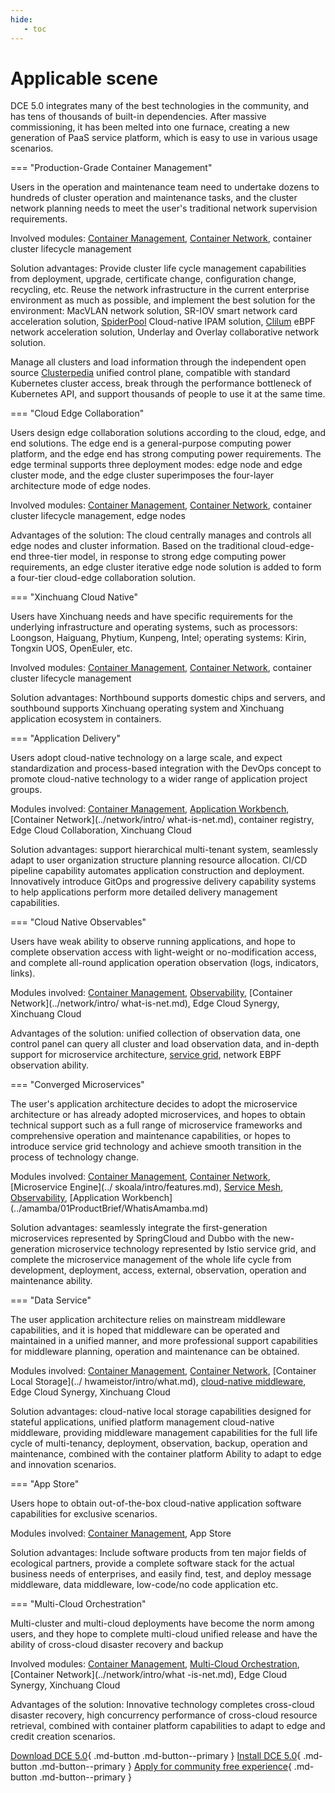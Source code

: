 ```yaml
---
hide:
   - toc
---
```


# Applicable scene

DCE 5.0 integrates many of the best technologies in the community, and has tens of thousands of built-in dependencies. After massive commissioning, it has been melted into one furnace, creating a new generation of PaaS service platform, which is easy to use in various usage scenarios.

=== "Production-Grade Container Management"

Users in the operation and maintenance team need to undertake dozens to hundreds of cluster operation and maintenance tasks, and the cluster network planning needs to meet the user's traditional network supervision requirements.

Involved modules: [Container Management](../kpanda/03ProductBrief/WhatisKPanda.md), [Container Network](../network/intro/what-is-net.md), container cluster lifecycle management

Solution advantages: Provide cluster life cycle management capabilities from deployment, upgrade, certificate change, configuration change, recycling, etc.
Reuse the network infrastructure in the current enterprise environment as much as possible, and implement the best solution for the environment: MacVLAN network solution, SR-IOV smart network card acceleration solution, [SpiderPool](../network/modules/spiderpool/what.md) Cloud-native IPAM solution, [Clilum](../network/modules/cilium/what.md) eBPF network acceleration solution, Underlay and Overlay collaborative network solution.

Manage all clusters and load information through the independent open source [Clusterpedia](../community/clusterpedia.md) unified control plane, compatible with standard Kubernetes cluster access, break through the performance bottleneck of Kubernetes API, and support thousands of people to use it at the same time.

=== "Cloud Edge Collaboration"

Users design edge collaboration solutions according to the cloud, edge, and end solutions. The edge end is a general-purpose computing power platform, and the edge end has strong computing power requirements. The edge terminal supports three deployment modes: edge node and edge cluster mode, and the edge cluster superimposes the four-layer architecture mode of edge nodes.

Involved modules: [Container Management](../kpanda/03ProductBrief/WhatisKPanda.md), [Container Network](../network/intro/what-is-net.md), container cluster lifecycle management, edge nodes

Advantages of the solution: The cloud centrally manages and controls all edge nodes and cluster information. Based on the traditional cloud-edge-end three-tier model, in response to strong edge computing power requirements, an edge cluster iterative edge node solution is added to form a four-tier cloud-edge collaboration solution.

=== "Xinchuang Cloud Native"

Users have Xinchuang needs and have specific requirements for the underlying infrastructure and operating systems, such as processors: Loongson, Haiguang, Phytium, Kunpeng, Intel; operating systems: Kirin, Tongxin UOS, OpenEuler, etc.

Involved modules: [Container Management](../kpanda/03ProductBrief/WhatisKPanda.md), [Container Network](../network/intro/what-is-net.md), container cluster lifecycle management

Solution advantages: Northbound supports domestic chips and servers, and southbound supports Xinchuang operating system and Xinchuang application ecosystem in containers.

=== "Application Delivery"

Users adopt cloud-native technology on a large scale, and expect standardization and process-based integration with the DevOps concept to promote cloud-native technology to a wider range of application project groups.

Modules involved: [Container Management](../kpanda/03ProductBrief/WhatisKPanda.md), [Application Workbench](../amamba/01ProductBrief/WhatisAmamba.md), [Container Network](../network/intro/ what-is-net.md), container registry, Edge Cloud Collaboration, Xinchuang Cloud

Solution advantages: support hierarchical multi-tenant system, seamlessly adapt to user organization structure planning resource allocation.
CI/CD pipeline capability automates application construction and deployment. Innovatively introduce GitOps and progressive delivery capability systems to help applications perform more detailed delivery management capabilities.

=== "Cloud Native Observables"

Users have weak ability to observe running applications, and hope to complete observation access with light-weight or no-modification access, and complete all-round application operation observation (logs, indicators, links).

Modules involved: [Container Management](../kpanda/03ProductBrief/WhatisKPanda.md), [Observability](../insight/03ProductBrief/WhatisInsight.md), [Container Network](../network/intro/ what-is-net.md), Edge Cloud Synergy, Xinchuang Cloud

Advantages of the solution: unified collection of observation data, one control panel can query all cluster and load observation data, and in-depth support for microservice architecture, [service grid](../mspider/01Intro/WhatismSpider.md), network EBPF observation ability.

=== "Converged Microservices"

The user's application architecture decides to adopt the microservice architecture or has already adopted microservices, and hopes to obtain technical support such as a full range of microservice frameworks and comprehensive operation and maintenance capabilities, or hopes to introduce service grid technology and achieve smooth transition in the process of technology change.

Modules involved: [Container Management](../kpanda/03ProductBrief/WhatisKPanda.md), [Container Network](../network/intro/what-is-net.md), [Microservice Engine](../ skoala/intro/features.md), [Service Mesh](../mspider/01Intro/WhatismSpider.md), [Observability](../insight/03ProductBrief/WhatisInsight.md), [Application Workbench] (../amamba/01ProductBrief/WhatisAmamba.md)

Solution advantages: seamlessly integrate the first-generation microservices represented by SpringCloud and Dubbo with the new-generation microservice technology represented by Istio service grid, and complete the microservice management of the whole life cycle from development, deployment, access, external, observation, operation and maintenance ability.

=== "Data Service"

The user application architecture relies on mainstream middleware capabilities, and it is hoped that middleware can be operated and maintained in a unified manner, and more professional support capabilities for middleware planning, operation and maintenance can be obtained.

Modules involved: [Container Management](../kpanda/03ProductBrief/WhatisKPanda.md), [Container Network](../network/intro/what-is-net.md), [Container Local Storage](../ hwameistor/intro/what.md), [cloud-native middleware](../middleware/midware.md), Edge Cloud Synergy, Xinchuang Cloud

Solution advantages: cloud-native local storage capabilities designed for stateful applications, unified platform management cloud-native middleware, providing middleware management capabilities for the full life cycle of multi-tenancy, deployment, observation, backup, operation and maintenance, combined with the container platform Ability to adapt to edge and innovation scenarios.

=== "App Store"

Users hope to obtain out-of-the-box cloud-native application software capabilities for exclusive scenarios.

Modules involved: [Container Management](../kpanda/03ProductBrief/WhatisKPanda.md), App Store

Solution advantages: Include software products from ten major fields of ecological partners, provide a complete software stack for the actual business needs of enterprises, and easily find, test, and deploy message middleware, data middleware, low-code/no code application etc.

=== "Multi-Cloud Orchestration"

Multi-cluster and multi-cloud deployments have become the norm among users, and they hope to complete multi-cloud unified release and have the ability of cross-cloud disaster recovery and backup

Involved modules: [Container Management](../kpanda/03ProductBrief/WhatisKPanda.md), [Multi-Cloud Orchestration](../kairship/01product/whatiskairship.md), [Container Network](../network/intro/what -is-net.md), Edge Cloud Synergy, Xinchuang Cloud

Advantages of the solution: Innovative technology completes cross-cloud disaster recovery, high concurrency performance of cross-cloud resource retrieval, combined with container platform capabilities to adapt to edge and credit creation scenarios.

[Download DCE 5.0](../download/dce5.md){ .md-button .md-button--primary }
[Install DCE 5.0](../install/intro.md){ .md-button .md-button--primary }
[Apply for community free experience](license0.md){ .md-button .md-button--primary }